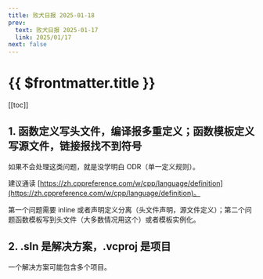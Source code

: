 ```yaml
---
title: 败犬日报 2025-01-18
prev:
  text: 败犬日报 2025-01-17
  link: 2025/01/17
next: false
---
```


# {{ $frontmatter.title }}

[[toc]]

## 1. 函数定义写头文件，编译报多重定义；函数模板定义写源文件，链接报找不到符号

如果不会处理这类问题，就是没学明白 ODR（单一定义规则）。

建议通读 [https://zh.cppreference.com/w/cpp/language/definition](https://zh.cppreference.com/w/cpp/language/definition)。

第一个问题需要 inline 或者声明定义分离（头文件声明，源文件定义）；第二个问题函数模板写到头文件（大多数情况用这个）或者模板实例化。

## 2. .sln 是解决方案，.vcproj 是项目

一个解决方案可能包含多个项目。
